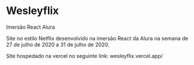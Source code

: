 # Wesleyflix
Imersão React Alura

Site no estilo Netflix desenvolvido na imersão React da Alura na semana de 27 de julho de 2020 a 31 de julho de 2020.

Site hospedado na vercel no seguinte link:
wesleyflix.vercel.app/
